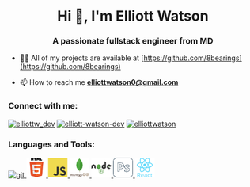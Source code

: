 <h1 align="center">Hi 👋, I'm Elliott Watson</h1>
<h3 align="center">A passionate fullstack engineer from MD</h3>

- 👨‍💻 All of my projects are available at [https://github.com/8bearings](https://github.com/8bearings)

- 📫 How to reach me **elliottwatson0@gmail.com**

<h3 align="left">Connect with me:</h3>
<p align="left">
<a href="https://twitter.com/elliottw_dev" target="blank"><img align="center" src="https://cdn.jsdelivr.net/npm/simple-icons@3.0.1/icons/twitter.svg" alt="elliottw_dev" height="30" width="40" /></a>
<a href="https://linkedin.com/in/elliott-watson-dev" target="blank"><img align="center" src="https://cdn.jsdelivr.net/npm/simple-icons@3.0.1/icons/linkedin.svg" alt="elliott-watson-dev" height="30" width="40" /></a>
<a href="https://www.youtube.com/c/elliottwatson" target="blank"><img align="center" src="https://cdn.jsdelivr.net/npm/simple-icons@3.0.1/icons/youtube.svg" alt="elliottwatson" height="30" width="40" /></a>
</p>

<h3 align="left">Languages and Tools:</h3>
<p align="left"> <a href="https://git-scm.com/" target="_blank"> <img src="https://www.vectorlogo.zone/logos/git-scm/git-scm-icon.svg" alt="git" width="40" height="40"/> </a> <a href="https://www.w3.org/html/" target="_blank"> <img src="https://raw.githubusercontent.com/devicons/devicon/master/icons/html5/html5-original-wordmark.svg" alt="html5" width="40" height="40"/> </a> <a href="https://developer.mozilla.org/en-US/docs/Web/JavaScript" target="_blank"> <img src="https://raw.githubusercontent.com/devicons/devicon/master/icons/javascript/javascript-original.svg" alt="javascript" width="40" height="40"/> </a> <a href="https://www.mongodb.com/" target="_blank"> <img src="https://raw.githubusercontent.com/devicons/devicon/master/icons/mongodb/mongodb-original-wordmark.svg" alt="mongodb" width="40" height="40"/> </a> <a href="https://nodejs.org" target="_blank"> <img src="https://raw.githubusercontent.com/devicons/devicon/master/icons/nodejs/nodejs-original-wordmark.svg" alt="nodejs" width="40" height="40"/> </a> <a href="https://www.photoshop.com/en" target="_blank"> <img src="https://raw.githubusercontent.com/devicons/devicon/master/icons/photoshop/photoshop-line.svg" alt="photoshop" width="40" height="40"/> </a> <a href="https://reactjs.org/" target="_blank"> <img src="https://raw.githubusercontent.com/devicons/devicon/master/icons/react/react-original-wordmark.svg" alt="react" width="40" height="40"/> </a> </p>
